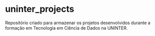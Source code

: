 # uninter_projects

Repositório criado para armazenar os projetos desenvolvidos durante a formação em Tecnologia em Ciência de Dados na UNINTER.
